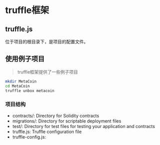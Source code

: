 # truffle框架

## truffle.js

位于项目的根目录下，是项目的配置文件。

## 使用例子项目

> truffle框架提供了一些例子项目

```bash
mkdir MetaCoin
cd MetaCoin
truffle unbox metacoin
```

### 项目结构

* contracts/: Directory for Solidity contracts
* migrations/: Directory for scriptable deployment files
* test/: Directory for test files for testing your application and contracts
* truffle.js: Truffle configuration file
* truffle-config.js: 
